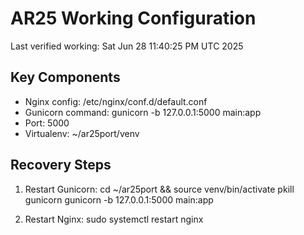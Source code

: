# AR25 Working Configuration
Last verified working: Sat Jun 28 11:40:25 PM UTC 2025

## Key Components
- Nginx config: /etc/nginx/conf.d/default.conf
- Gunicorn command: gunicorn -b 127.0.0.1:5000 main:app
- Port: 5000
- Virtualenv: ~/ar25port/venv

## Recovery Steps
1. Restart Gunicorn:
   cd ~/ar25port && source venv/bin/activate
   pkill gunicorn
   gunicorn -b 127.0.0.1:5000 main:app

2. Restart Nginx:
   sudo systemctl restart nginx
